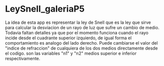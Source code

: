 # LeySnell_galeriaP5

La idea de esta app es representar la ley de Snell que es la ley que sirve para calcular la desviacion de un rayo de luz que sufre un cambio de medio.
  Todavia faltan detalles ya que por el momento funciona cuando el rayo incide desde el cuadrante superior izquierdo, de igual forma el comportamiento es analogo del lado derecho.
  Puede cambiarse el valor del "indice de refraccion" de cualquiera de los dos medios directamente desde el codigo. son las variables "n1" y "n2" medios superior e inferior respectivamente.
